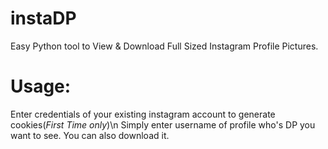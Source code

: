 # instaDP
Easy Python tool to View &amp; Download Full Sized Instagram Profile Pictures.

# Usage:
Enter credentials of your existing instagram account to generate cookies(*First Time only*)\n
Simply enter username of profile who's DP you want to see.
You can also download it.
